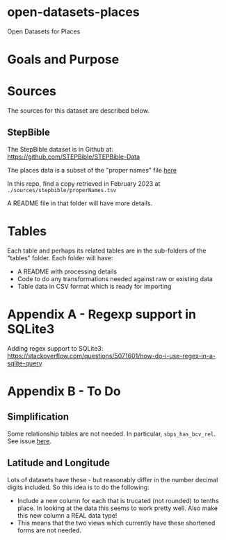 # open-datasets-places
Open Datasets for Places

# Goals and Purpose


# Sources

The sources for this dataset are described below.

## StepBible

The StepBible dataset is in Github at: 
https://github.com/STEPBible/STEPBible-Data

The places data is a subset of the "proper names" file [here](https://github.com/STEPBible/STEPBible-Data/blob/master/TIPNR%20-%20Translators%20Individualised%20Proper%20Names%20with%20all%20References%20-%20STEPBible.org%20CC%20BY.txt)

In this repo, find a copy retrieved in February 2023 at `./sources/stepbible/properNames.tsv`

A README file in that folder will have more details.


# Tables

Each table and perhaps its related tables are in the sub-folders of the "tables" folder. Each folder will have:

- A README with processing details
- Code to do any transformations needed against raw or existing data
- Table data in CSV format which is ready for importing



# Appendix A - Regexp support in SQLite3

Adding regex support to SQLite3:
https://stackoverflow.com/questions/5071601/how-do-i-use-regex-in-a-sqlite-query

# Appendix B - To Do

## Simplification

Some relationship tables are not needed. In particular, `sbps_has_bcv_rel`. 
See issue [here](https://github.com/mandolyte/open-datasets-places/issues/1).

## Latitude and Longitude

Lots of datasets have these - but reasonably differ in the number decimal digits included. So this idea is to do the following:

- Include a new column for each that is trucated (not rounded) to tenths place. In looking at the data this seems to work pretty well. Also make this new column a REAL data type!
- This means that the two views which currently have these shortened forms are not needed.



